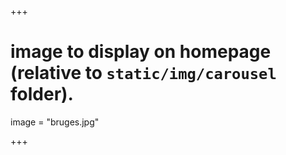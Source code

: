+++

# image to display on homepage (relative to `static/img/carousel` folder).
image = "bruges.jpg"

+++

